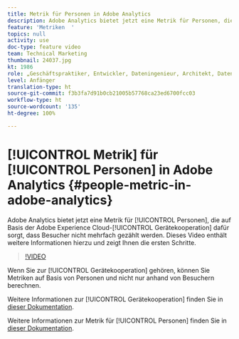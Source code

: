 ```yaml
---
title: Metrik für Personen in Adobe Analytics
description: Adobe Analytics bietet jetzt eine Metrik für Personen, die auf Basis der Adobe Experience Cloud-Gerätekooperation dafür sorgt, dass Besucher nicht mehrfach gezählt werden. Dieses Video enthält weitere Informationen hierzu und zeigt Ihnen die ersten Schritte.
feature: 'Metriken  '
topics: null
activity: use
doc-type: feature video
team: Technical Marketing
thumbnail: 24037.jpg
kt: 1986
role: „Geschäftspraktiker, Entwickler, Dateningenieur, Architekt, Datenarchitekt, Administrator, Leiter“
level: Anfänger
translation-type: ht
source-git-commit: f3b3fa7d91b0cb21005b57768ca23ed6700fcc03
workflow-type: ht
source-wordcount: '135'
ht-degree: 100%

---
```



# [!UICONTROL Metrik] für [!UICONTROL Personen] in Adobe Analytics {#people-metric-in-adobe-analytics}

Adobe Analytics bietet jetzt eine Metrik für [!UICONTROL Personen], die auf Basis der Adobe Experience Cloud-[!UICONTROL Gerätekooperation] dafür sorgt, dass Besucher nicht mehrfach gezählt werden. Dieses Video enthält weitere Informationen hierzu und zeigt Ihnen die ersten Schritte.

>[!VIDEO](https://video.tv.adobe.com/v/24037/?quality=12)

Wenn Sie zur [!UICONTROL Gerätekooperation] gehören, können Sie Metriken auf Basis von Personen und nicht nur anhand von Besuchern berechnen.

Weitere Informationen zur [!UICONTROL Gerätekooperation] finden Sie in [dieser Dokumentation](https://marketing.adobe.com/resources/help/de_DE/mcdc/).

Weitere Informationen zur Metrik für [!UICONTROL Personen] finden Sie in [dieser Dokumentation](https://marketing.adobe.com/resources/help/de_DE/mcdc/mcdc-people.html).
